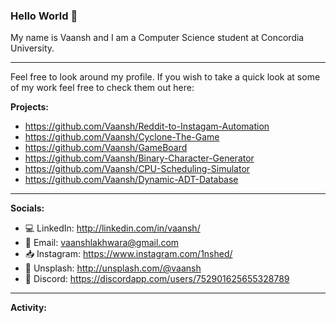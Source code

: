 ### Hello World 👋

My name is Vaansh and I am a Computer Science student at Concordia University.

---

Feel free to look around my profile. If you wish to take a quick look at some of my work feel free to check them out here:

**Projects:**

- https://github.com/Vaansh/Reddit-to-Instagam-Automation
- https://github.com/Vaansh/Cyclone-The-Game
- https://github.com/Vaansh/GameBoard
- https://github.com/Vaansh/Binary-Character-Generator
- https://github.com/Vaansh/CPU-Scheduling-Simulator
- https://github.com/Vaansh/Dynamic-ADT-Database

---

**Socials:**

- 💻 LinkedIn: http://linkedin.com/in/vaansh/
- 📧 Email: vaanshlakhwara@gmail.com
- 📥 Instagram: https://www.instagram.com/1nshed/
- 📸 Unsplash: http://unsplash.com/@vaansh
- 🤠 Discord: https://discordapp.com/users/752901625655328789

---

**Activity:**

<center>
  <a href="https://wakatime.com"><img src="https://wakatime.com/share/@64bf6966-7808-4cb0-8971-3e51af53445f/3c7c7010-441a-4de5-8470-2bec376d3b1f.png" width="600></a>
</center>
